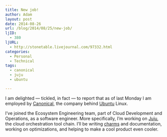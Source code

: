 ```yaml
---
title: New job!
author: Adam
layout: post
date: 2014-08-26
url: /blog/2014/08/25/new-job/
ljID:
  - 380
ljURL:
  - http://stonetable.livejournal.com/97332.html
categories:
  - Personal
  - Technical
tags:
  - canonical
  - juju
  - ubuntu

---
```

I am delighted &#8212; tickled, in fact &#8212; to report that as of last Monday I am employed by [Canonical][1], the company behind [Ubuntu][2] Linux.

I&#8217;ve joined the Ecosystem Engineering team, part of Cloud Development and Operations, as a software engineer. More specifically, I&#8217;m working on [Juju][3], the cloud orchestration tool chain. I&#8217;ll be writing [charms][4] and documentation, working on optimizations, and helping to make a cool product even cooler.

&nbsp;

 [1]: http://www.canonical.com/
 [2]: http://www.ubuntu.com/
 [3]: https://juju.ubuntu.com/
 [4]: https://manage.jujucharms.com/